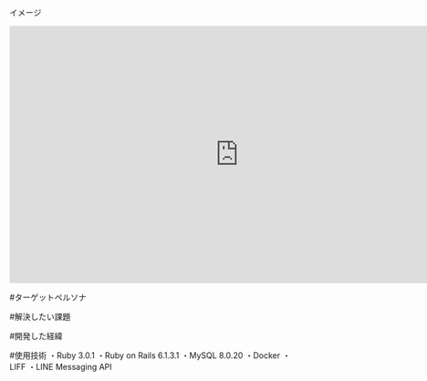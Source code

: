 
イメージ

<iframe style="border: 1px solid rgba(0, 0, 0, 0.1);" width="800" height="450" src="https://www.figma.com/embed?embed_host=share&url=https%3A%2F%2Fwww.figma.com%2Fproto%2FcFHllPf0tvyas5ujYsSNv9%2Fpuffshare%3Fnode-id%3D1%253A131%26viewport%3D738%252C222%252C0.23230385780334473%26scaling%3Dmin-zoom%26page-id%3D0%253A1" allowfullscreen></iframe>

#ターゲットペルソナ


#解決したい課題


#開発した経緯

#使用技術
・Ruby 3.0.1
・Ruby on Rails 6.1.3.1
・MySQL 8.0.20
・Docker 
・LIFF
・LINE Messaging API

